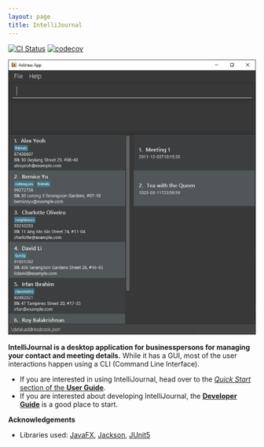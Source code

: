 ```yaml
---
layout: page
title: IntelliJournal
---
```


[![CI Status](https://github.com/AY2021S1-CS2103T-W17-4/tp/workflows/Java%20CI/badge.svg)](https://github.com/AY2021S1-CS2103T-W17-4/tp/actions)
[![codecov](https://codecov.io/gh/AY2021S1-CS2103T-W17-4/tp/branch/master/graph/badge.svg)](https://codecov.io/gh/AY2021S1-CS2103T-W17-4/tp)

![Ui](images/Ui.png)

**IntelliJournal is a desktop application for businesspersons for managing your contact and meeting details.** While it has a GUI, most of the user interactions happen using a CLI (Command Line Interface).

* If you are interested in using IntelliJournal, head over to the [_Quick Start_ section of the **User Guide**](UserGuide.html#quick-start).
* If you are interested about developing IntelliJournal, the [**Developer Guide**](DeveloperGuide.html) is a good place to start.


**Acknowledgements**

* Libraries used: [JavaFX](https://openjfx.io/), [Jackson](https://github.com/FasterXML/jackson), [JUnit5](https://github.com/junit-team/junit5)
